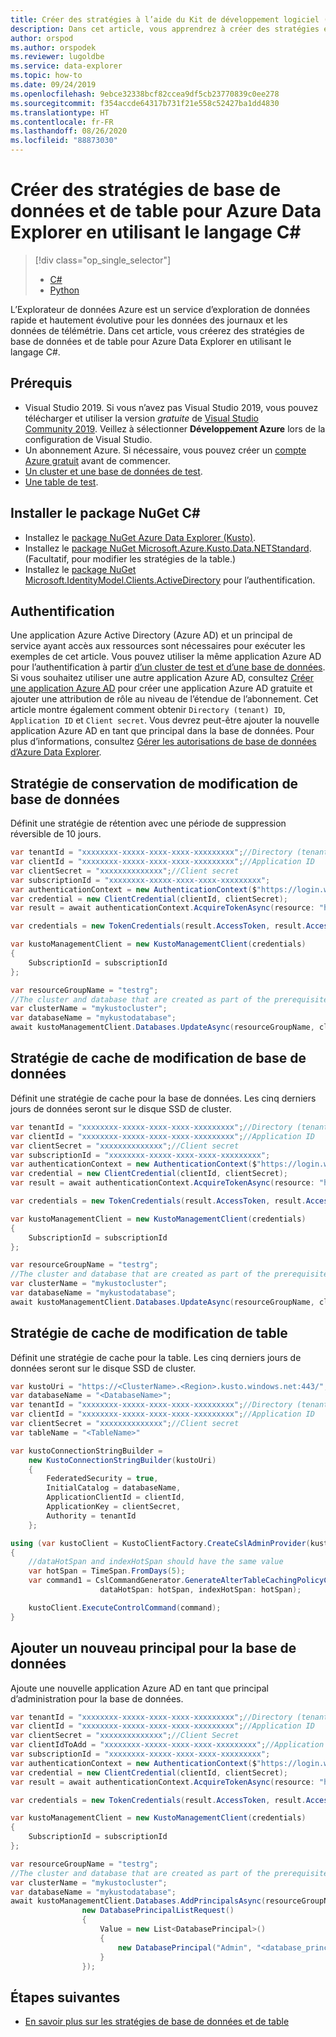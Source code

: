 ```yaml
---
title: Créer des stratégies à l’aide du Kit de développement logiciel (SDK) C# d’Azure Data Explorer
description: Dans cet article, vous apprendrez à créer des stratégies en utilisant le langage C#.
author: orspod
ms.author: orspodek
ms.reviewer: lugoldbe
ms.service: data-explorer
ms.topic: how-to
ms.date: 09/24/2019
ms.openlocfilehash: 9ebce32338bcf82ccea9df5cb23770839c0ee278
ms.sourcegitcommit: f354accde64317b731f21e558c52427ba1dd4830
ms.translationtype: HT
ms.contentlocale: fr-FR
ms.lasthandoff: 08/26/2020
ms.locfileid: "88873030"
---
```

# <a name="create-database-and-table-policies-for-azure-data-explorer-by-using-c"></a>Créer des stratégies de base de données et de table pour Azure Data Explorer en utilisant le langage C#

> [!div class="op_single_selector"]
> * [C#](database-table-policies-csharp.md)
> * [Python](database-table-policies-python.md)
>

L’Explorateur de données Azure est un service d’exploration de données rapide et hautement évolutive pour les données des journaux et les données de télémétrie. Dans cet article, vous créerez des stratégies de base de données et de table pour Azure Data Explorer en utilisant le langage C#.

## <a name="prerequisites"></a>Prérequis

* Visual Studio 2019. Si vous n’avez pas Visual Studio 2019, vous pouvez télécharger et utiliser la version *gratuite* de [Visual Studio Community 2019](https://www.visualstudio.com/downloads/). Veillez à sélectionner **Développement Azure** lors de la configuration de Visual Studio.
* Un abonnement Azure. Si nécessaire, vous pouvez créer un [compte Azure gratuit](https://azure.microsoft.com/free/) avant de commencer.
* [Un cluster et une base de données de test](create-cluster-database-csharp.md).
* [Une table de test](net-standard-ingest-data.md#create-a-table-on-your-test-cluster).

## <a name="install-c-nuget"></a>Installer le package NuGet C#

* Installez le [package NuGet Azure Data Explorer (Kusto)](https://www.nuget.org/packages/Microsoft.Azure.Management.Kusto/).
* Installez le [package NuGet Microsoft.Azure.Kusto.Data.NETStandard](https://www.nuget.org/packages/Microsoft.Azure.Kusto.Data.NETStandard/). (Facultatif, pour modifier les stratégies de la table.)
* Installez le [package NuGet Microsoft.IdentityModel.Clients.ActiveDirectory](https://www.nuget.org/packages/Microsoft.IdentityModel.Clients.ActiveDirectory/) pour l’authentification.

## <a name="authentication"></a>Authentification
Une application Azure Active Directory (Azure AD) et un principal de service ayant accès aux ressources sont nécessaires pour exécuter les exemples de cet article. Vous pouvez utiliser la même application Azure AD pour l’authentification à partir [d’un cluster de test et d’une base de données](create-cluster-database-csharp.md#authentication). Si vous souhaitez utiliser une autre application Azure AD, consultez [Créer une application Azure AD](https://docs.microsoft.com/azure/active-directory/develop/howto-create-service-principal-portal) pour créer une application Azure AD gratuite et ajouter une attribution de rôle au niveau de l’étendue de l’abonnement. Cet article montre également comment obtenir `Directory (tenant) ID`, `Application ID` et `Client secret`. Vous devrez peut-être ajouter la nouvelle application Azure AD en tant que principal dans la base de données. Pour plus d’informations, consultez [Gérer les autorisations de base de données d’Azure Data Explorer](manage-database-permissions.md).

## <a name="alter-database-retention-policy"></a>Stratégie de conservation de modification de base de données
Définit une stratégie de rétention avec une période de suppression réversible de 10 jours.
    
```csharp
var tenantId = "xxxxxxxx-xxxxx-xxxx-xxxx-xxxxxxxxx";//Directory (tenant) ID
var clientId = "xxxxxxxx-xxxxx-xxxx-xxxx-xxxxxxxxx";//Application ID
var clientSecret = "xxxxxxxxxxxxxx";//Client secret
var subscriptionId = "xxxxxxxx-xxxxx-xxxx-xxxx-xxxxxxxxx";
var authenticationContext = new AuthenticationContext($"https://login.windows.net/{tenantId}");
var credential = new ClientCredential(clientId, clientSecret);
var result = await authenticationContext.AcquireTokenAsync(resource: "https://management.core.windows.net/", clientCredential: credential);

var credentials = new TokenCredentials(result.AccessToken, result.AccessTokenType);

var kustoManagementClient = new KustoManagementClient(credentials)
{
    SubscriptionId = subscriptionId
};

var resourceGroupName = "testrg";
//The cluster and database that are created as part of the prerequisites
var clusterName = "mykustocluster";
var databaseName = "mykustodatabase";
await kustoManagementClient.Databases.UpdateAsync(resourceGroupName, clusterName, databaseName, new DatabaseUpdate(softDeletePeriod: TimeSpan.FromDays(10)));
```

## <a name="alter-database-cache-policy"></a>Stratégie de cache de modification de base de données
Définit une stratégie de cache pour la base de données. Les cinq derniers jours de données seront sur le disque SSD de cluster.

```csharp
var tenantId = "xxxxxxxx-xxxxx-xxxx-xxxx-xxxxxxxxx";//Directory (tenant) ID
var clientId = "xxxxxxxx-xxxxx-xxxx-xxxx-xxxxxxxxx";//Application ID
var clientSecret = "xxxxxxxxxxxxxx";//Client secret
var subscriptionId = "xxxxxxxx-xxxxx-xxxx-xxxx-xxxxxxxxx";
var authenticationContext = new AuthenticationContext($"https://login.windows.net/{tenantId}");
var credential = new ClientCredential(clientId, clientSecret);
var result = await authenticationContext.AcquireTokenAsync(resource: "https://management.core.windows.net/", clientCredential: credential);

var credentials = new TokenCredentials(result.AccessToken, result.AccessTokenType);

var kustoManagementClient = new KustoManagementClient(credentials)
{
    SubscriptionId = subscriptionId
};

var resourceGroupName = "testrg";
//The cluster and database that are created as part of the prerequisites
var clusterName = "mykustocluster";
var databaseName = "mykustodatabase";
await kustoManagementClient.Databases.UpdateAsync(resourceGroupName, clusterName, databaseName, new DatabaseUpdate(hotCachePeriod: TimeSpan.FromDays(5)));
```

## <a name="alter-table-cache-policy"></a>Stratégie de cache de modification de table
Définit une stratégie de cache pour la table. Les cinq derniers jours de données seront sur le disque SSD de cluster.

```csharp
var kustoUri = "https://<ClusterName>.<Region>.kusto.windows.net:443/";
var databaseName = "<DatabaseName>";
var tenantId = "xxxxxxxx-xxxxx-xxxx-xxxx-xxxxxxxxx";//Directory (tenant) ID
var clientId = "xxxxxxxx-xxxxx-xxxx-xxxx-xxxxxxxxx";//Application ID
var clientSecret = "xxxxxxxxxxxxxx";//Client secret
var tableName = "<TableName>"

var kustoConnectionStringBuilder =
    new KustoConnectionStringBuilder(kustoUri)
    {
        FederatedSecurity = true,
        InitialCatalog = databaseName,
        ApplicationClientId = clientId,
        ApplicationKey = clientSecret,
        Authority = tenantId
    };

using (var kustoClient = KustoClientFactory.CreateCslAdminProvider(kustoConnectionStringBuilder))
{
    //dataHotSpan and indexHotSpan should have the same value
    var hotSpan = TimeSpan.FromDays(5);
    var command1 = CslCommandGenerator.GenerateAlterTableCachingPolicyCommand(tableName: tableName,
                    dataHotSpan: hotSpan, indexHotSpan: hotSpan);

    kustoClient.ExecuteControlCommand(command);
}
```

## <a name="add-a-new-principal-for-the-database"></a>Ajouter un nouveau principal pour la base de données
Ajoute une nouvelle application Azure AD en tant que principal d’administration pour la base de données.

```csharp
var tenantId = "xxxxxxxx-xxxxx-xxxx-xxxx-xxxxxxxxx";//Directory (tenant) ID
var clientId = "xxxxxxxx-xxxxx-xxxx-xxxx-xxxxxxxxx";//Application ID
var clientSecret = "xxxxxxxxxxxxxx";//Client Secret
var clientIdToAdd = "xxxxxxxx-xxxxx-xxxx-xxxx-xxxxxxxxx";//Application ID
var subscriptionId = "xxxxxxxx-xxxxx-xxxx-xxxx-xxxxxxxxx";
var authenticationContext = new AuthenticationContext($"https://login.windows.net/{tenantId}");
var credential = new ClientCredential(clientId, clientSecret);
var result = await authenticationContext.AcquireTokenAsync(resource: "https://management.core.windows.net/", clientCredential: credential);

var credentials = new TokenCredentials(result.AccessToken, result.AccessTokenType);

var kustoManagementClient = new KustoManagementClient(credentials)
{
    SubscriptionId = subscriptionId
};

var resourceGroupName = "testrg";
//The cluster and database that are created as part of the prerequisites
var clusterName = "mykustocluster";
var databaseName = "mykustodatabase";
await kustoManagementClient.Databases.AddPrincipalsAsync(resourceGroupName, clusterName, databaseName,
                new DatabasePrincipalListRequest()
                {
                    Value = new List<DatabasePrincipal>()
                    {
                        new DatabasePrincipal("Admin", "<database_principle_name>", "App", appId: clientIdToAdd, tenantName:tenantId)
                    }
                });
```
## <a name="next-steps"></a>Étapes suivantes

* [En savoir plus sur les stratégies de base de données et de table](kusto/management/policies.md)
